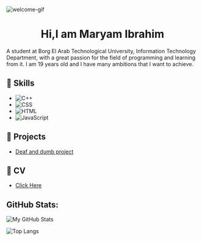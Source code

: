![welcome-gif](https://github.com/user-attachments/assets/a650f514-aacf-4c67-b861-62628e5757c6)

<h1 align="center">Hi,I am Maryam Ibrahim</h1> 
<p>A student at Borg El Arab Technological University, Information Technology Department, with a great passion for the field of programming and learning from it. 
I am 19 years old and I have many ambitions that I want to achieve. </p>

## 🧠 Skills
- ![C++](https://img.shields.io/badge/-C++-red)
- ![CSS](https://img.shields.io/badge/-CSS3-blue)
- ![HTML](https://img.shields.io/badge/-HTML5-orange)  
- ![JavaScript](https://img.shields.io/badge/-JavaScript-yellow)
## 🚀 Projects
- [Deaf and dumb project ](https://www.linkedin.com/posts/mariam-ibrahim-b95743307_aetaecaezaewaehabraepaewaesaeyabraeuaepaetaehaev-activity-7211097604812599296-RlSz?utm_source=share&utm_medium=member_android)

## 📄 CV
- [Click Here](https://drive.google.com/file/d/1HHUItwLUV5lJwNOfnHknnLGzZwpvoFt8/view?usp=drivesdk)

## GitHub Stats:
![My GitHub Stats](https://github-readme-stats.vercel.app/api?username=mariomaibrahim&show_icons=true&theme=radical)

![Top Langs](https://github-readme-stats.vercel.app/api/top-langs/?username=mariomaibrahim&layout=compact&theme=radical)




